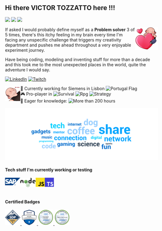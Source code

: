 ## Hi there VICTOR TOZZATTO here !!!
![](https://img.shields.io/badge/Software_Engineer-Senior-blue)
![](https://img.shields.io/badge/DevOps-Praticioner-blueviolet)
![](https://img.shields.io/badge/Coffee%20Brew-AWESOME-brightgreen)

<img width="15%" alt="Me biting a very big heart" align="right" src="img/avatar/love.png">

If asked I would probably define myself as a **Problem solver** 3 of 5 times, 
there's this itchy feeling in my brain every time I'm facing any unspecific 
challenge that triggers my creativity department and pushes me ahead throughout 
a very enjoyable experiment journey.

Have being coding, modeling and inventing stuff for more than a decade and this 
took me to the most unexpected places in the world, quite the adventure I would say.

[![LinkedIn](https://img.shields.io/badge/linkedin-%230077B5.svg?&style=for-the-badge&logo=linkedin&logoColor=white)](https://www.linkedin.com/in/victor-tozzatto-di-donato-4213b229)
[![Twitch](https://img.shields.io/twitch/status/odonvivant?logoColor=blueviolet&style=for-the-badge)](https://www.twitch.tv/odonvivant)

<img width="10%" alt="Me biting a very big heart" align="left" src="img/avatar/....png">

:office: Currently working for Siemens in Lisbon ![Portugal Flag](https://cdn-icons-png.flaticon.com/16/299/299724.png)  
:video_game: Pro-player in ![Survival](https://img.shields.io/badge/-Survival-red) ![Rpg](https://img.shields.io/badge/-RPG-green) ![Strategy](https://img.shields.io/badge/-Strategy-blueviolet)   
:book: Eager for knowledge: ![More than 200 hours](https://img.shields.io/badge/Training_Hours_[2022]-+200hrs-lightgrey)


![Word Cloud](img/wordcloud.svg)

#### Tech stuff I'm currently working or testing

<div>
<img width="10%" alt="SAP Logo" align="left" src="img/tech/SAP-Logo.svg">
<img width="10%" alt="Node.js Logo" align="left" src="img/tech/Node.js_logo.svg">
<img width="6%" alt="Javascript Logo" align="left" src="img/tech/JavaScript_logo.svg">
<img width="6%" alt="Node.js Logo" align="left" src="img/tech/TypeScript_ESLint_logo.svg">
</div>
<br />
<br />
<br />

#### Certified Badges

<a href="https://www.credly.com/badges/01b8ce77-0fb3-4c86-b37d-2779aedd0ddb/public_url">
    <img width="10%" alt="SAFe Devops practitioner" src="img/badges/certified-safe-5-devops-practitioner.png" >
</a>
<a href="https://www.credly.com/badges/9bded54e-f9df-481c-978d-97ddf383b711/public_url">
    <img width="10%" alt="Microsoft Certified: Azure Fundamentals" src="img/badges/microsoft-certified-azure-fundamentals.png" >
</a>
<a href="https://www.credly.com/badges/e4199a04-7fde-4624-9a50-e261be58c16f/public_url">
    <img width="10%" alt="Data Science Orientation" src="img/badges/data-science-orientation.png" >
</a>
<a href="https://www.credly.com/badges/a7f01b73-fc5b-42ac-b45e-0d224b9ddb0a/public_url">
    <img width="10%" alt="Tools for Data Science" src="img/badges/tools-for-data-science.png" >
</a>

